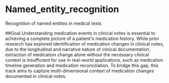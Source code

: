 # Named_entity_recognition
Recognition of named entities in medical texts

##Goal
Understanding medication events in clinical notes is essential to achieving a complete picture of a patient's medication history. While prior research has explored identification of medication changes in clinical notes, due to the longitudinal and narrative nature of clinical documentation, extraction of medication change alone without the necessary clinical context is insufficient for use in real-world applications, such as medication timeline generation and medication reconciliation. To bridge this gap, this track aims to capture multi-dimensional context of medication changes documented in clinical notes. 

